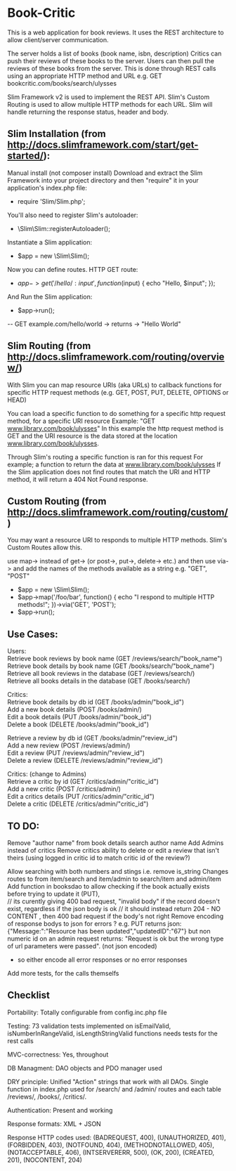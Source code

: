# Book-Critic

This is a web application for book reviews.
It uses the REST architecture to allow client/server communication.

The server holds a list of books (book name, isbn, description)
Critics can push their reviews of these books to the server.
Users can then pull the reviews of these books from the server.
This is done through REST calls using an appropriate HTTP method and URL e.g. GET bookcritic.com/books/search/ulysses

Slim Framework v2 is used to implement the REST API.
Slim's Custom Routing is used to allow multiple HTTP methods for each URL.
Slim will handle returning the response status, header and body.


## Slim Installation (from http://docs.slimframework.com/start/get-started/):
Manual install (not composer install)
Download and extract the Slim Framework into your project directory and then "require" it in your application's index.php file:

 - require 'Slim/Slim.php';

You'll also need to register Slim's autoloader:
 - \Slim\Slim::registerAutoloader();

Instantiate a Slim application:
 - $app = new \Slim\Slim();

Now you can define routes. HTTP GET route:
 - $app->get('/hello/:input', function ($input) {
    echo "Hello, $input"; });

And Run the Slim application:
 - $app->run();

-- GET example.com/hello/world  -> returns -> "Hello World"


## Slim Routing (from http://docs.slimframework.com/routing/overview/)
With Slim you can map resource URIs (aka URLs) to callback functions for specific HTTP request methods (e.g. GET, POST, PUT, DELETE, OPTIONS or HEAD)

You can load a specific function to do something for a specific http request method, for a specific URI resource
Example: "GET www.library.com/book/ulysses"
In this example the http request method is GET and the URI resource is the data stored at the location www.library.com/book/ulysses.

Through Slim's routing a specific function is ran for this request
For example; a function to return the data at www.library.com/book/ulysses
If the Slim application does not find routes that match the URI and HTTP method, it will return a 404 Not Found response.


## Custom Routing (from http://docs.slimframework.com/routing/custom/)
You may want a resource URI to responds to multiple HTTP methods.
Slim's Custom Routes allow this.

use map-> instead of get-> (or post->, put->, delete-> etc.)
and then use via-> and add the names of the methods available as a string e.g. "GET", "POST"

 - $app = new \Slim\Slim();
 - $app->map('/foo/bar', function()
    {
        echo "I respond to multiple HTTP methods!";
    })->via('GET', 'POST');
 - $app->run();



## Use Cases:
Users:  
Retrieve book reviews by book name                  (GET /reviews/search/"book_name")  
Retrieve book details by book name                  (GET /books/search/"book_name")  
Retrieve all book reviews in the database           (GET /reviews/search/)  
Retrieve all books details in the database          (GET /books/search/)  
 
Critics:  
Retrieve book details by db id  (GET /books/admin/"book_id")  
Add a new book details          (POST /books/admin/)  
Edit a book details             (PUT /books/admin/"book_id")  
Delete a book                   (DELETE /books/admin/"book_id")  

Retrieve a review by db id      (GET /books/admin/"review_id")  
Add a new review                (POST /reviews/admin/)  
Edit a review                   (PUT /reviews/admin/"review_id")  
Delete a review                 (DELETE /reviews/admin/"review_id")  

Critics: (change to Admins)  
Retrieve a critic by id         (GET /critics/admin/"critic_id")  
Add a new critic                (POST /critics/admin/)  
Edit a critics details          (PUT /critics/admin/"critic_id")  
Delete a critic                 (DELETE /critics/admin/"critic_id")  


## TO DO:
Remove "author name" from book details search author name 
Add Admins instead of critics 
Remove critics ability to delete or edit a review that isn't theirs (using logged in critic id to match critic id of the review?)

Allow searching with both numbers and stings i.e. remove is_string
Changes routes to from item/search and item/admin to search/item and admin/item
Add function in booksdao to allow checking if the book actually exists before trying to update it (PUT),  
// its curently giving 400 bad request, "invalid body" if the record doesn't exist, regardless if the json body is ok
// it should instead return 204 - NO CONTENT , then 400 bad request if the body's not right
Remove encoding of response bodys to json for errors ? e.g. PUT returns json:  {"Message:":"Resource has been updated","updatedID":"67"}
but non numeric id on an admin request returns: "Request is ok but the wrong type of url parameters were passed". (not json encoded) 
- so either encode all error responses or no error responses

Add more tests, for the calls themselfs



## Checklist
Portability:
Totally configurable from config.inc.php file 
 
Testing:
73 validation tests implemented on isEmailValid, isNumberInRangeValid, isLengthStringValid functions
needs tests for the rest calls
 
MVC-correctness:
Yes, throughout 
 
DB Managment:
DAO objects and PDO manager used
 
DRY principle:
Unified "Action" strings that work with all DAOs.
Single function in index.php used for /search/ and /admin/ routes and each table /reviews/, /books/, /critics/.
 
Authentication:
Present and working
 
Response formats:
XML + JSON 
 
Response HTTP codes used:
(BADREQUEST, 400), (UNAUTHORIZED, 401), (FORBIDDEN, 403), (NOTFOUND, 404), (METHODNOTALLOWED, 405), 
(NOTACCEPTABLE, 406), (INTSERVERERR, 500), (OK, 200), (CREATED, 201), (NOCONTENT, 204)


